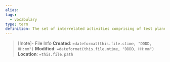 ```yaml
---
alias: 
tags:
  - vocabulary
type: term
definition: The set of interrelated activities comprising of test planning, test monitoring, test control, test analysis, test design, test implementation, test execution, and test completion.
---
```

> [!note]- File Info
> **Created**:  `=dateformat(this.file.ctime, "DDDD, HH:mm")`
> **Modified**: `=dateformat(this.file.mtime, "DDDD, HH:mm")` 
> **Location**: `=this.file.path`